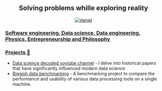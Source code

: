 <h2 align="center">Solving problems whille exploring reality </h2>
<p align="center"> <a href="https://www.linkedin.com/in/daniel-aronovich/" target="blank"><img src="https://img.shields.io/badge/LinkedIn-0077B5?style=for-the-badge&logo=linkedin&logoColor=white" alt="daniel"  </p>


### Software engineering, Data science, Data engineering, Physics, Entrepreneurship and Philosophy




### Projects 🐾


- [Data science decoded yoytube channel](https://www.youtube.com/@Datasciencedecodedhistory) - I delve into historical papers that have significantly influenced modern data science
- [Biggish data benchmarking](https://github.com/DanielAronovich/biggish-data-benchmarking) - A benchmarking project to compare the performance and usability of various data processing tools on a single machine.
